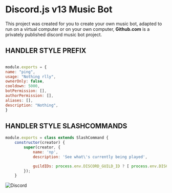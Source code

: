 # Discord.js v13 Music Bot
This project was created for you to create your own music bot, adapted to run on a virtual computer or on your own computer, **Github.com** is a privately published discord music bot project.

## HANDLER STYLE PREFIX
```js

module.exports = {
name: "ping",
usage: "Nothing rlly",
ownerOnly: false, 
cooldown: 5000,
botPermission: [],
authorPermission: [],
aliases: [],
description: "Nothing",
}

```

## HANDLER STYLE SLASHCOMMANDS
```js
module.exports = class extends SlashCommand {
    constructor(creator) {
        super(creator, {
            name: 'np',
            description: 'See what\'s currently being played',

            guildIDs: process.env.DISCORD_GUILD_ID ? [ process.env.DISCORD_GUILD_ID ] : undefined
        });
    }

```

![Discord](https://cdn.discordapp.com/attachments/983355485384216626/999992636796583956/logobanner.png)
